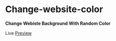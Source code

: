 # Change-website-color
**Change Webiste Background With Random Color** 

Live [Preview](https://im-7lm.github.io/Change-website-color/)
